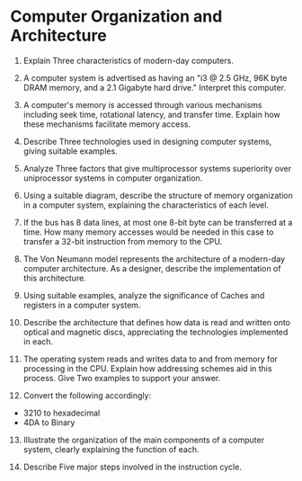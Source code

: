 ﻿# Computer Organization and Architecture

1. Explain Three characteristics of modern-day computers.

2. A computer system is advertised as having an "i3 @ 2.5 GHz, 96K byte DRAM memory, and a 2.1 Gigabyte hard drive." Interpret this computer.

3. A computer's memory is accessed through various mechanisms including seek time, rotational latency, and transfer time. Explain how these mechanisms facilitate memory access.

4. Describe Three technologies used in designing computer systems, giving suitable examples.

5. Analyze Three factors that give multiprocessor systems superiority over uniprocessor systems in computer organization.

6. Using a suitable diagram, describe the structure of memory organization in a computer system, explaining the characteristics of each level.

7. If the bus has 8 data lines, at most one 8-bit byte can be transferred at a time. How many memory accesses would be needed in this case to transfer a 32-bit instruction from memory to the CPU.

8. The Von Neumann model represents the architecture of a modern-day computer architecture. As a designer, describe the implementation of this architecture.

9. Using suitable examples, analyze the significance of Caches and registers in a computer system.

10. Describe the architecture that defines how data is read and written onto optical and magnetic discs, appreciating the technologies implemented in each.

11. The operating system reads and writes data to and from memory for processing in the CPU. Explain how addressing schemes aid in this process. Give Two examples to support your answer.

12. Convert the following accordingly:

- 3210 to hexadecimal
- 4DA to Binary

13. Illustrate the organization of the main components of a computer system, clearly explaining the function of each.

14. Describe Five major steps involved in the instruction cycle.
